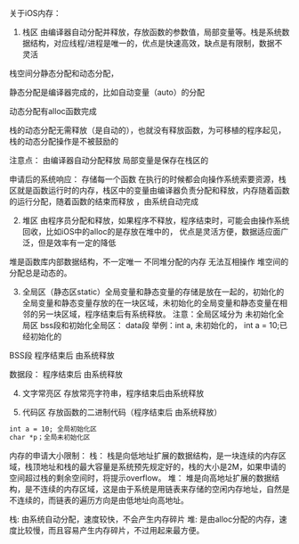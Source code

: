 关于iOS内存：


1. 栈区   由编译器自动分配并释放，存放函数的参数值，局部变量等。栈是系统数据结构，对应线程/进程是唯一的，优点是快速高效，缺点是有限制，数据不灵活

栈空间分静态分配和动态分配，

静态分配是编译器完成的，比如自动变量（auto）的分配

动态分配有alloc函数完成

栈的动态分配无需释放（是自动的），也就没有释放函数，为可移植的程序起见，栈的动态分配操作是不被鼓励的

注意点： 由编译器自动分配释放  局部变量是保存在栈区的

申请后的系统响应： 存储每一个函数 在执行的时候都会向操作系统索要资源，栈区就是函数运行时的内存，栈区中的变量由编译器负责分配和释放，内存随着函数的运行分配，随着函数的结束而释放  ，由系统自动完成

2. 堆区  由程序员分配和释放，如果程序不释放，程序结束时，可能会由操作系统回收，比如iOS中的alloc的是存放在堆中的，
优点是灵活方便，数据适应面广泛，但是效率有一定的降低

堆是函数库内部数据结构，不一定唯一
不同堆分配的内存 无法互相操作 堆空间的分配总是动态的。


3. 全局区（静态区static）全局变量和静态变量的存储是放在一起的，初始化的全局变量和静态变量存放的在一块区域，未初始化的全局变量和静态变量在相邻的另一块区域，程序结束后有系统释放。
注意：全局区域分为  未初始化全局区 bss段和初始化全局区： data段
举例：int a, 未初始化的， int a = 10;已经初始化的

BSS段  程序结束后 由系统释放

数据段： 程序结束后 由系统释放

4. 文字常亮区  存放常亮字符串，程序结束后由系统释放

5. 代码区 存放函数的二进制代码（程序结束后  由系统释放）


```xml
int a = 10; 全局初始化区
char *p；全局未初始化区

```

内存的申请大小限制：
栈： 栈是向低地址扩展的数据结构，是一块连续的内存区域，栈顶地址和栈的最大容量是系统预先规定好的，栈的大小是2M，如果申请的空间超过栈的剩余空间时，将提示overflow。
堆： 堆是向高地址扩展的数据结构，是不连续的内存区域，这是由于系统是用链表来存储的空闲内存地址，自然是不连续的，而链表的遍历方向是由低地址向高地址。

栈: 由系统自动分配，速度较快，不会产生内存碎片
堆: 是由alloc分配的内存，速度比较慢，而且容易产生内存碎片，不过用起来最方便。